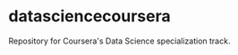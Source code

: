 datasciencecoursera
===================

Repository for Coursera's Data Science specialization track.
